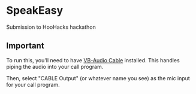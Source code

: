 # SpeakEasy
Submission to HooHacks hackathon

## Important

To run this, you'll need to have [VB-Audio Cable](https://vb-audio.com/Cable/) installed. This handles piping the audio into your call program.

Then, select "CABLE Output" (or whatever name you see) as the mic input for your call program.